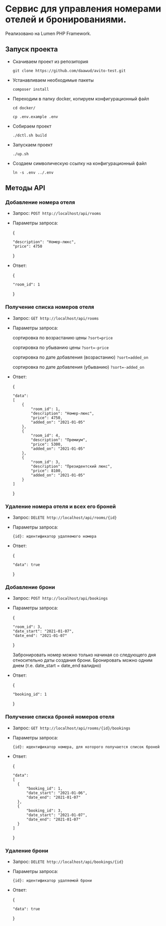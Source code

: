 # Cервис для управления номерами отелей и бронированиями.

Реализовано на Lumen PHP Framework.

## Запуск проекта

- Скачиваем проект из репозитория
  
  `git clone https://github.com/daawud/avito-test.git`

- Устанавливаем необходимые пакеты

    `composer install`

- Переходим в папку docker, копируем конфигурационный файл

  `cd docker/`

  `cp .env.example .env`

- Собираем проект

  `./dctl.sh build` 

- Запускаем проект

    `./up.sh`

- Создаем символическую ссылку на конфигурационный файл

    `ln -s .env ../.env`


## Методы API

### Добавление номера отеля

- Запрос: `POST http://localhost/api/rooms`

- Параметры запроса:
  
  {
  
      "description": "Номер-люкс",
      "price": 4750
  }
  
- Ответ:
  
  {
  
      "room_id": 1
  }

### Получение списка номеров отеля

- Запрос: `GET http://localhost/api/rooms`

- Параметры запроса:

    сортировка по возрастанию цены `?sort=price`
  
    сортировка по убыванию цены `?sort=-price`
  
    сортировка по дате добавления (возрастанию) `?sort=added_on`
  
    сортировка по дате добавления (убыванию) `?sort=-added_on`

- Ответ:
  
  {
  
      "data": 
      [
          {
              "room_id": 1,
              "description": "Номер-люкс",
              "price": 4750,
              "added_on": "2021-01-05"
          },
          {
              "room_id": 4,
              "description": "Премиум",
              "price": 5300,
              "added_on": "2021-01-05"
          },
          {
              "room_id": 3,
              "description": "Президентский люкс",
              "price": 8100,
              "added_on": "2021-01-05"
          }
      ]
  }

### Удаление номера отеля и всех его броней

- Запрос: `DELETE http://localhost/api/rooms/{id}`

- Параметры запроса:

      {id}: идентификатор удаляемого номера

- Ответ:

  {

      "data": true
  }

### Добавление брони

- Запрос: `POST http://localhost/api/bookings`

- Параметры запроса:

  {

      "room_id": 3,
      "date_start": "2021-01-07",
      "date_end": "2021-01-07"
  }

    Забронировать номер можно только начиная со следующего дня относительно даты создания брони. Бронировать можно одним днем (т.е. date_start = date_end валидно)

- Ответ:

  {

      "booking_id": 1
  }

### Получение списка броней номеров отеля

- Запрос: `GET http://localhost/api/rooms/{id}/bookings`

- Параметры запроса:

      {id}: идентификатор номера, для которого получается список броней

- Ответ:

  {

      "data": 
      [
        {
            "booking_id": 1,
            "date_start": "2021-01-06",
            "date_end": "2021-01-07"
        },
        {
            "booking_id": 3,
            "date_start": "2021-01-07",
            "date_end": "2021-01-07"
        }
      ]
  }

### Удаление брони

- Запрос: `DELETE http://localhost/api/bookings/{id}`

- Параметры запроса:

      {id}: идентификатор удаляемой брони

- Ответ:

  {

      "data": true
  }
